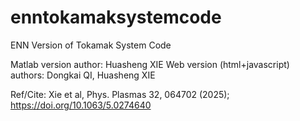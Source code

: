 # enntokamaksystemcode
ENN Version of Tokamak System Code

Matlab version author: Huasheng XIE
Web version (html+javascript) authors: Dongkai QI, Huasheng XIE

Ref/Cite: Xie et al, Phys. Plasmas 32, 064702 (2025); https://doi.org/10.1063/5.0274640
